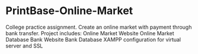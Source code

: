# PrintBase-Online-Market

College practice assignment. Create an online market with payment through bank transfer. Project includes: Online Market Website Online Market Database Bank Website Bank Database XAMPP configuration for virtual server and SSL

